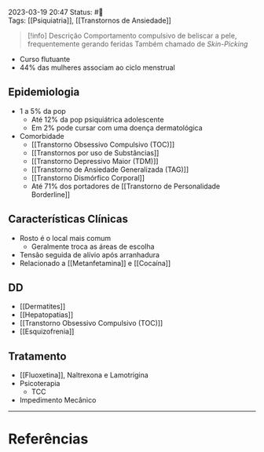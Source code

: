 2023-03-19 20:47
Status: #🌱   
Tags: [[Psiquiatria]], [[Transtornos de Ansiedade]]
<br/>
>[!info] Descrição
>Comportamento compulsivo de beliscar a pele, frequentemente gerando feridas
>Também chamado de _Skin-Picking_

- Curso flutuante
- 44% das mulheres associam ao ciclo menstrual
## Epidemiologia
- 1 a 5% da pop
	- Até 12% da pop psiquiátrica adolescente
	- Em 2% pode cursar com uma doença dermatológica
- Comorbidade
	- [[Transtorno Obsessivo Compulsivo (TOC)]]
	- [[Transtornos por uso de Substâncias]]
	- [[Transtorno Depressivo Maior (TDM)]]
	- [[Transtorno de Ansiedade Generalizada (TAG)]]
	- [[Transtorno Dismórfico Corporal]]
	- Até 71% dos portadores de [[Transtorno de Personalidade Borderline]]
## Características Clínicas
- Rosto é o local mais comum
	- Geralmente troca as áreas de escolha
- Tensão seguida de alívio após arranhadura
- Relacionado a [[Metanfetamina]] e [[Cocaína]]
## DD
- [[Dermatites]]
- [[Hepatopatias]]
- [[Transtorno Obsessivo Compulsivo (TOC)]]
- [[Esquizofrenia]]
## Tratamento
- [[Fluoxetina]], Naltrexona e Lamotrigina
- Psicoterapia
	- TCC
- Impedimento Mecânico
____
# Referências

